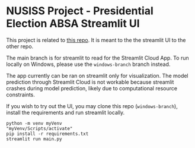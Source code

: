 # NUSISS Project - Presidential Election ABSA Streamlit UI

This project is related to [this repo](https://github.com/destonedbob/nusiss-project-presidential-absa-system/tree/main). It is meant to the the streamlit UI to the other repo.

The main branch is for streamlit to read for the Streamlit Cloud App. To run locally on Windows, please use the `windows-branch` branch instead.

The app currently can be ran on streamlit only for visualization. The model prediction through Streamlit Cloud is not workable because streamlit crashes during model prediction, likely due to computational resource constraints.

If you wish to try out the UI, you may clone this repo (`windows-branch`), install the requirements and run streamlit locally.

```
python -m venv myVenv
"myVenv/Scripts/activate"
pip install -r requirements.txt
streamlit run main.py
```
